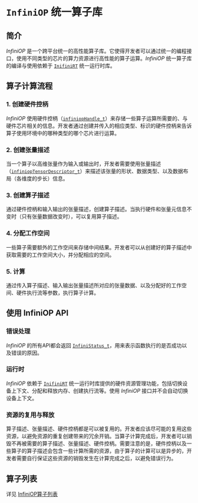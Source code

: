 # `InfiniOP` 统一算子库

## 简介

*InfiniOP* 是一个跨平台统一的高性能算子库。它使得开发者可以通过统一的编程接口，使用不同类型的芯片的算力资源进行高性能的算子运算。*InfiniOP* 统一算子库的编译与使用依赖于 [`InifiniRT`] 统一运行时库。

## 算子计算流程

### 1. 创建硬件控柄

*InfiniOP* 使用硬件控柄（[`infiniopHandle_t`]）来存储一些算子运算所需要的、与硬件芯片相关的信息。开发者通过创建并传入的相应类型、标识的硬件控柄来告诉算子使用环境中的哪种类型的哪个芯片进行运算。

### 2. 创建张量描述

当一个算子以高维张量作为输入或输出时，开发者需要使用张量描述（[`infiniopTensorDescriptor_t`]）来描述该张量的形状、数据类型、以及数据布局（各维度的步长）信息。

### 3. 创建算子描述

通过硬件控柄和输入输出的张量描述，创建算子描述。当执行硬件和张量元信息不变时（只有张量数据改变时），可以复用算子描述。

### 4. 分配工作空间

一些算子需要额外的工作空间来存储中间结果。开发者可以从创建好的算子描述中获取需要的工作空间大小，并分配相应的空间。

### 5. 计算

通过传入算子描述、输入输出张量描述所对应的张量数据、以及分配好的工作空间、硬件执行流等参数，执行算子计算。

## 使用 InfiniOP API

### 错误处理

*InfiniOP* 的所有API都会返回 [`InfiniStatus_t`]，用来表示函数执行的是否成功以及错误的原因。

### 运行时

*InfiniOP* 依赖于 [`InifiniRT`] 统一运行时库提供的硬件资源管理功能，包括切换设备上下文、分配和释放内存、创建执行流等。使用 *InfiniOP* 接口并不会自动切换设备上下文。

### 资源的复用与释放

算子描述、张量描述、硬件控柄都是可以被复用的。开发者应该尽可能的复用这些资源，以避免资源的重复创建带来的冗余开销。当算子计算完成后，开发者可以销毁不再被需要的算子描述、张量描述、硬件控柄。需要注意的是，硬件控柄以及一些算子的算子描述会包含一些计算所需的资源，由于算子的计算可以是异步的，开发者需要自行保证这些资源的销毁发生在计算完成之后，以避免错误行为。

## 算子列表

详见 [InfiniOP算子列表](/infiniop/ops/README.md)

[`InifiniRT`]:/infinirt/README.md
[`infiniopHandle_t`]:/infiniop/handle/README.md
[`infiniopTensorDescriptor_t`]:/infiniop/tensor/README.md
[`InfiniStatus_t`]:/common/status/README.md
